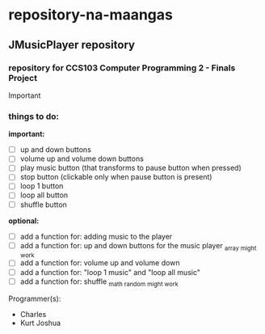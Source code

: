 # repository-na-maangas
## JMusicPlayer repository
### repository for **CCS103 Computer Programming 2** - Finals Project

> [!IMPORTANT]
> ### things to do:
> **important:**
> - [ ] up and down buttons
> - [ ] volume up and volume down buttons
> - [ ] play music button (that transforms to pause button when pressed)
> - [ ] stop button (clickable only when pause button is present)
> - [ ] loop 1 button
> - [ ] loop all button
> - [ ] shuffle button
>
> **optional:**
> - [ ] add a function for: adding music to the player
> - [ ] add a function for: up and down buttons for the music player <sub> array might work </sub>
> - [ ] add a function for: volume up and volume down
> - [ ] add a function for: "loop 1 music" and "loop all music"
> - [ ] add a function for: shuffle <sub> math random might work </sub>



Programmer(s):
- Charles
- Kurt Joshua
